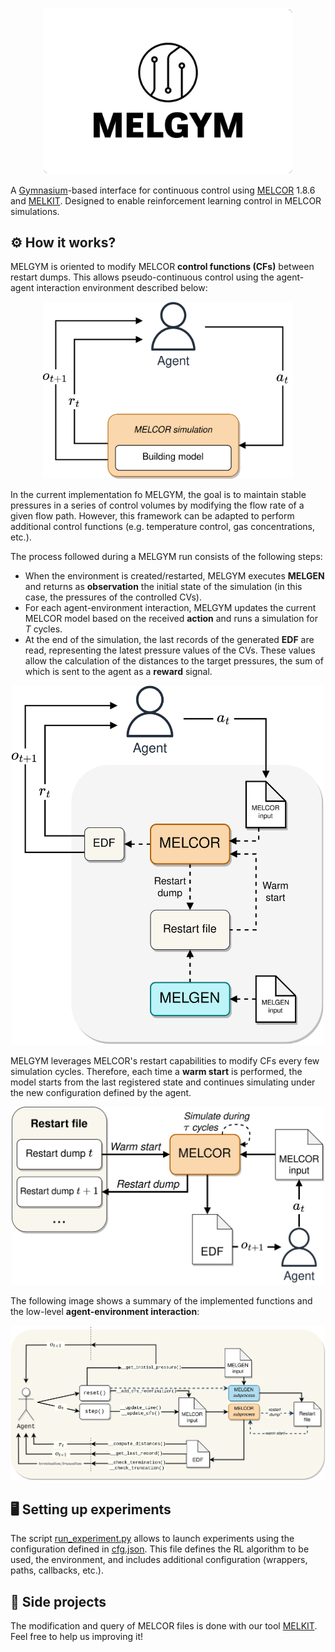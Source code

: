 <p align="center">
    <img src="./docs/logo.png" alt="drawing" width="400"/>
</p>

A [Gymnasium](https://github.com/Farama-Foundation/Gymnasium)-based interface for continuous control using [MELCOR](https://melcor.sandia.gov/) 1.8.6 and [MELKIT](https://github.com/manjavacas/melkit/). Designed to enable reinforcement learning control in MELCOR simulations.

## ⚙️ How it works?

MELGYM is oriented to modify MELCOR **control functions (CFs)** between restart dumps. This allows pseudo-continuous control using the agent-agent interaction environment described below:

<p align="center">
    <img src="./docs/mdp-simp.png" alt="drawing" width="400"/>
</p>

In the current implementation fo MELGYM, the goal is to maintain stable pressures in a series of control volumes by modifying the flow rate of a given flow path. However, this framework can be adapted to perform additional control functions (e.g. temperature control, gas concentrations, etc.).

The process followed during a MELGYM run consists of the following steps:

* When the environment is created/restarted, MELGYM executes **MELGEN** and returns as **observation** the initial state of the simulation (in this case, the pressures of the controlled CVs).
* For each agent-environment interaction, MELGYM updates the current MELCOR model based on the received **action** and runs a simulation for _T_ cycles.
* At the end of the simulation, the last records of the generated **EDF** are read, representing the latest pressure values of the CVs. These values allow the calculation of the distances to the target pressures, the sum of which is sent to the agent as a **reward** signal.

<p align="center">
    <img src="./docs/mdp.png" alt="drawing" width="500"/>
</p>

MELGYM leverages MELCOR's restart capabilities to modify CFs every few simulation cycles. Therefore, each time a **warm start** is performed, the model starts from the last registered state and continues simulating under the new configuration defined by the agent.

<p align="center">
    <img src="./docs/restart.png" alt="drawing" width="500"/>
</p>

The following image shows a summary of the implemented functions and the low-level **agent-environment interaction**:

<p align="center">
    <img src="./docs/melgym.png" alt="drawing" width="900"/>
</p>

## 🖥️ Setting up experiments

The script [run_experiment.py](./run_experiment.py) allows to launch experiments using the configuration defined in [cfg.json](./cfg.json). This file defines the RL algorithm to be used, the environment, and includes additional configuration (wrappers, paths, callbacks, etc.).

## 🧰 Side projects

The modification and query of MELCOR files is done with our tool [MELKIT](https://github.com/manjavacas/melkit/). Feel free to help us improving it!

